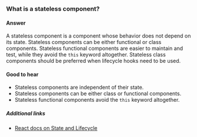 ### What is a stateless component?

#### Answer

A stateless component is a component whose behavior does not depend on its state. Stateless components can be either functional or class components. Stateless functional components are easier to maintain and test, while they avoid the `this` keyword altogether. Stateless class components should be preferred when lifecycle hooks need to be used.

#### Good to hear

* Stateless components are independent of their state.
* Stateless components can be either class or functional components.
* Stateless functional components avoid the `this` keyword altogether.

##### Additional links

* [React docs on State and Lifecycle](https://reactjs.org/docs/state-and-lifecycle.html)

<!-- tags: (react,javascript) -->

<!-- expertise: (0) -->
